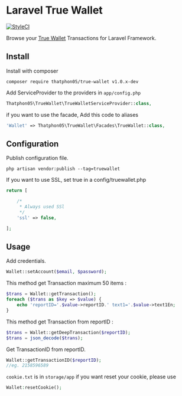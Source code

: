 # Laravel True Wallet 

[![StyleCI](https://styleci.io/repos/89118109/shield?branch=master)](https://styleci.io/repos/89118109)

Browse your [True Wallet](https://wallet.truemoney.com/) Transactions for Laravel Framework.

## Install

Install with composer
```
composer require thatphon05/true-wallet v1.0.x-dev
```
Add ServiceProvider to the providers in `app/config.php`
```php
Thatphon05\TrueWallet\TrueWalletServiceProvider::class,
```
if you want to use the facade, Add this code to aliases
```php
'Wallet' => Thatphon05\TrueWallet\Facades\TrueWallet::class,
```
## Configuration
Publish configuration file.
```
php artisan vendor:publish --tag=truewallet
```
If you want to use SSL, set true in a config/truewallet.php
```php
return [

    /*
     * Always used SSl
     */
    'ssl' => false,

];
```
## Usage

Add credentials.
```php
Wallet::setAccount($email, $password);
```
This method get Transaction maximum 50 items :
```php
$trans = Wallet::getTransaction();
foreach ($trans as $key => $value) {
    echo 'reportID='.$value->reportID.' text1='.$value->text1En;
}
```
This method get Transaction from reportID :
```php
$trans = Wallet::getDeepTransaction($reportID);
$trans = json_decode($trans);
```
Get TransactionID from reportID.
```php
Wallet::getTransactionID($reportID);
//eg. 2158596589
```
`cookie.txt` is in `storage/app` if you want reset your cookie, please use
```php
Wallet:resetCookie();
```

